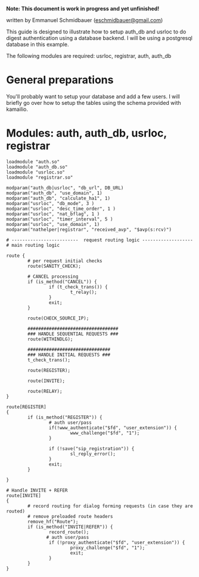 **Note: This document is work in progress and yet unfinished!**

written by Emmanuel Schmidbauer (eschmidbauer@gmail.com)

This guide is designed to illustrate how to setup auth_db and usrloc to
do digest authentication using a database backend. I will be using a
postgresql database in this example.

The following modules are required: usrloc, registrar, auth, auth_db

# General preparations

You'll probably want to setup your database and add a few users. I will
briefly go over how to setup the tables using the schema provided with
kamailio.

# Modules: auth, auth_db, usrloc, registrar

    loadmodule "auth.so"
    loadmodule "auth_db.so"
    loadmodule "usrloc.so"
    loadmodule "registrar.so"

    modparam("auth_db|usrloc", "db_url", DB_URL)
    modparam("auth_db", "use_domain", 1)
    modparam("auth_db", "calculate_ha1", 1)
    modparam("usrloc", "db_mode", 3 )
    modparam("usrloc", "desc_time_order", 1 )
    modparam("usrloc", "nat_bflag", 1 )
    modparam("usrloc", "timer_interval", 5 )
    modparam("usrloc", "use_domain", 1)
    modparam("nathelper|registrar", "received_avp", "$avp(s:rcv)")

    # -------------------------  request routing logic -------------------
    # main routing logic

    route {
            # per request initial checks
            route(SANITY_CHECK);

            # CANCEL processing
            if (is_method("CANCEL")) {
                    if (t_check_trans()) {
                            t_relay();
                    }
                    exit;
            }

            route(CHECK_SOURCE_IP);

            ##################################
            ### HANDLE SEQUENTIAL REQUESTS ###
            route(WITHINDLG);

            ###############################
            ### HANDLE INITIAL REQUESTS ###
            t_check_trans();

            route(REGISTER);

            route(INVITE);

            route(RELAY);
    }

    route[REGISTER]
    {
            if (is_method("REGISTER")) {
                    # auth user/pass
                    if(!www_authenticate("$fd", "user_extension")) {
                            www_challenge("$fd", "1");
                    }

                    if (!save("sip_registration")) {
                            sl_reply_error();
                    }
                    exit;
            }

    }

    # Handle INVITE + REFER
    route[INVITE]
    {
            # record routing for dialog forming requests (in case they are routed)
            # remove preloaded route headers
            remove_hf("Route");
            if (is_method("INVITE|REFER")) {
                    record_route();
                   # auth user/pass
                    if (!proxy_authenticate("$fd", "user_extension")) {
                            proxy_challenge("$fd", "1");
                            exit;
                    }
            }
    }
